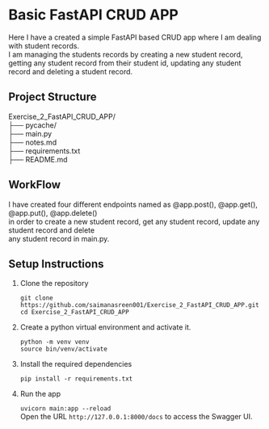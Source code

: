# Basic FastAPI CRUD APP

Here I have a created a simple FastAPI based CRUD app where I am dealing with student records.<br>
I am managing the students records by creating a new student record, getting any student record from their student id, updating any student record and deleting a student record.

## Project Structure

Exercise_2_FastAPI_CRUD_APP/<br>
├── pycache/<br>
├── main.py<br>
├── notes.md<br>
├── requirements.txt<br>
├── README.md<br>

## WorkFlow

I have created four different endpoints named as @app.post(), @app.get(), @app.put(), @app.delete()<br>
in order to create a new student record, get any student record, update any student record and delete<br>
any student record in main.py.

## Setup Instructions

1. Clone the repository

    `git clone https://github.com/saimanasreen001/Exercise_2_FastAPI_CRUD_APP.git`<br>
    `cd Exercise_2_FastAPI_CRUD_APP`

2. Create a python virtual environment and activate it.

    `python -m venv venv`<br>
    `source bin/venv/activate`

3. Install the required dependencies

    `pip install -r requirements.txt`

4. Run the app

    `uvicorn main:app --reload`<br>
    Open the URL `http://127.0.0.1:8000/docs` to access the Swagger UI.


